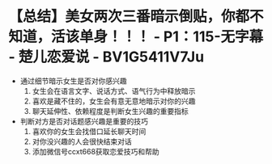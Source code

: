 # 【总结】美女两次三番暗示倒贴，你都不知道，活该单身！！！ - P1：115-无字幕 - 楚儿恋爱说 - BV1G5411V7Ju

-   通过细节暗示女生是否对你感兴趣
    1.  女生会在语言文字、说话方式、语气行为中释放暗示
    2.  喜欢是藏不住的，女生会有意无意地暗示对你的兴趣
    3.  聊天延伸性、依赖程度是判断女生兴趣的重要指标
-   判断对方是否对话题感兴趣是重要的技巧
    1.  喜欢你的女生会找借口延长聊天时间
    2.  对你没兴趣的人会很快结束对话
    3.  添加微信号ccxt668获取恋爱技巧和帮助